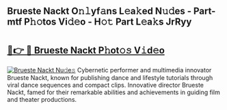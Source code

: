 ## Brueste Nackt O𝚗𝚕yf𝚊ns L𝚎a𝚔ed N𝚞𝚍es - Part-mtf P𝚑𝚘tos Vi𝚍𝚎o - H𝚘𝚝 Part L𝚎a𝚔s JrRyy

# <h2><a href="http://kfdbv61.oniu.top/?m=Brueste+Nackt">🔗👉 🔴 Brueste Nackt P𝚑ot𝚘𝚜 V𝚒d𝚎o</a></h2>

[![Brueste Nackt Nu𝚍e𝚜](https://i.imgur.com/0qMVB7G.gif)](http://kfdbv61.oniu.top/?m=Brueste+Nackt)
Cybernetic performer and multimedia innovator Brueste Nackt, known for publishing dance and lifestyle tutorials through viral dance sequences and compact clips. Innovative director Brueste Nackt, famed for their remarkable abilities and achievements in guiding film and theater productions.  
